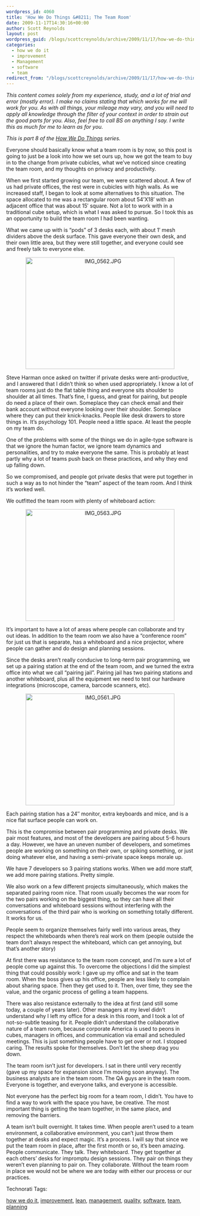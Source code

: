 ```yaml
---
wordpress_id: 4060
title: 'How We Do Things &#8211; The Team Room'
date: 2009-11-17T14:30:16+00:00
author: Scott Reynolds
layout: post
wordpress_guid: /blogs/scottcreynolds/archive/2009/11/17/how-we-do-things-the-team-room.aspx
categories:
  - how we do it
  - improvement
  - Management
  - software
  - team
redirect_from: "/blogs/scottcreynolds/archive/2009/11/17/how-we-do-things-the-team-room.aspx/"
---
```

_This content comes solely from my experience, study, and a lot of trial and error (mostly error). I make no claims stating that which works for me will work for you. As with all things, your mileage may vary, and you will need to apply all knowledge through the filter of your context in order to strain out the good parts for you. Also, feel free to call BS on anything I say. I write this as much for me to learn as for you._

_This is part 8 of the [How We Do Things](https://lostechies.com/blogs/scottcreynolds/archive/2009/10/04/how-we-do-things-preamble-and-contents.aspx) series._

Everyone should basically know what a team room is by now, so this post is going to just be a look into how we set ours up, how we got the team to buy in to the change from private cubicles, what we&#8217;ve noticed since creating the team room, and my thoughts on privacy and productivity.

When we first started growing our team, we were scattered about. A few of us had private offices, the rest were in cubicles with high walls. As we increased staff, I began to look at some alternatives to this situation. The space allocated to me was a rectangular room about 54&#8217;X18&#8242; with an adjacent office that was about 15&#8242; square. Not a lot to work with in a traditional cube setup, which is what I was asked to pursue. So I took this as an opportunity to build the team room I had been wanting.

What we came up with is &#8220;pods&#8221; of 3 desks each, with about 1&#8242; mesh dividers above the desk surface. This gave everyone their own desk, and their own little area, but they were still together, and everyone could see and freely talk to everyone else.

<div style="text-align:center">
  <img src="https://lostechies.com/content/scottreynolds/uploads/2011/03/IMG_0562.JPG" alt="IMG_0562.JPG" border="0" width="400" height="300" />
</div>

Steve Harman once asked on twitter if private desks were anti-productive, and I answered that I didn&#8217;t think so when used appropriately. I know a lot of team rooms just do the flat table thing and everyone sits shoulder to shoulder at all times. That&#8217;s fine, I guess, and great for pairing, but people do need a place of their own. Someplace they can check email and their bank account without everyone looking over their shoulder. Someplace where they can put their knick-knacks. People like desk drawers to store things in. It&#8217;s psychology 101. People need a little space. At least the people on my team do.

One of the problems with some of the things we do in agile-type software is that we ignore the human factor, we ignore team dynamics and personalities, and try to make everyone the same. This is probably at least partly why a lot of teams push back on these practices, and why they end up falling down.

So we compromised, and people got private desks that were put together in such a way as to not hinder the &#8220;team&#8221; aspect of the team room. And I think it&#8217;s worked well.

We outfitted the team room with plenty of whiteboard action:

<div style="text-align:center">
  <img src="https://lostechies.com/content/scottreynolds/uploads/2011/03/IMG_0563.JPG" alt="IMG_0563.JPG" border="0" width="400" height="300" />
</div>

It&#8217;s important to have a lot of areas where people can collaborate and try out ideas. In addition to the team room we also have a &#8220;conference room&#8221; for just us that is separate, has a whiteboard and a nice projector, where people can gather and do design and planning sessions.

Since the desks aren&#8217;t really conducive to long-term pair programming, we set up a pairing station at the end of the team room, and we turned the extra office into what we call &#8220;pairing jail&#8221;. Pairing jail has two pairing stations and another whiteboard, plus all the equipment we need to test our hardware integrations (microscope, camera, barcode scanners, etc). 

<div style="text-align:center">
  <img src="https://lostechies.com/content/scottreynolds/uploads/2011/03/IMG_0561.JPG" alt="IMG_0561.JPG" border="0" width="400" height="300" />
</div>

Each pairing station has a 24&#8243; monitor, extra keyboards and mice, and is a nice flat surface people can work on.

This is the compromise between pair programming and private desks. We pair most features, and most of the developers are pairing about 5-6 hours a day. However, we have an uneven number of developers, and sometimes people are working on something on their own, or spiking something, or just doing whatever else, and having a semi-private space keeps morale up.

We have 7 developers so 3 pairing stations works. When we add more staff, we add more pairing stations. Pretty simple.

We also work on a few different projects simultaneously, which makes the separated pairing room nice. That room usually becomes the war room for the two pairs working on the biggest thing, so they can have all their conversations and whiteboard sessions without interfering with the conversations of the third pair who is working on something totally different. It works for us.

People seem to organize themselves fairly well into various areas, they respect the whiteboards when there&#8217;s real work on them (people outside the team don&#8217;t always respect the whiteboard, which can get annoying, but that&#8217;s another story)

At first there was resistance to the team room concept, and I&#8217;m sure a lot of people come up against this. To overcome the objections I did the simplest thing that could possibly work: I gave up my office and sat in the team room. When the boss gives up his office, people are less likely to complain about sharing space. Then they get used to it. Then, over time, they see the value, and the organic process of gelling a team happens.

There was also resistance externally to the idea at first (and still some today, a couple of years later). Other managers at my level didn&#8217;t understand why I left my office for a desk in this room, and I took a lot of not-so-subtle teasing for it. People didn&#8217;t understand the collaborative nature of a team room, because corporate America is used to peons in cubes, managers in offices, and communication via email and scheduled meetings. This is just something people have to get over or not. I stopped caring. The results spoke for themselves. Don&#8217;t let the sheep drag you down.

The team room isn&#8217;t just for developers. I sat in there until very recently (gave up my space for expansion since I&#8217;m moving soon anyway). The business analysts are in the team room. The QA guys are in the team room. Everyone is together, and everyone talks, and everyone is accessible.

Not everyone has the perfect big room for a team room, I didn&#8217;t. You have to find a way to work with the space you have, be creative. The most important thing is getting the team together, in the same place, and removing the barriers.

A team isn&#8217;t built overnight. It takes time. When people aren&#8217;t used to a team environment, a collaborative environment, you can&#8217;t just throw them together at desks and expect magic. It&#8217;s a process. I will say that since we put the team room in place, after the first month or so, it&#8217;s been amazing. People communicate. They talk. They whiteboard. They get together at each others&#8217; desks for impromptu design sessions. They pair on things they weren&#8217;t even planning to pair on. They collaborate. Without the team room in place we would not be where we are today with either our process or our practices.

<!-- Technorati Tags Start -->

Technorati Tags:
  
<a href="http://technorati.com/tag/how                   2e                  17o                   9t" rel="tag">how we do it</a>, <a href="http://technorati.com/tag/improvement" rel="tag">improvement</a>, <a href="http://technorati.com/tag/lean" rel="tag">lean</a>, <a href="http://technorati.com/tag/management" rel="tag">management</a>, <a href="http://technorati.com/tag/quality" rel="tag">quality</a>, <a href="http://technorati.com/tag/software" rel="tag">software</a>, <a href="http://technorati.com/tag/team" rel="tag">team</a>, <a href="http://technorati.com/tag/planning" rel="tag">planning</a> 

<!-- Technorati Tags End -->